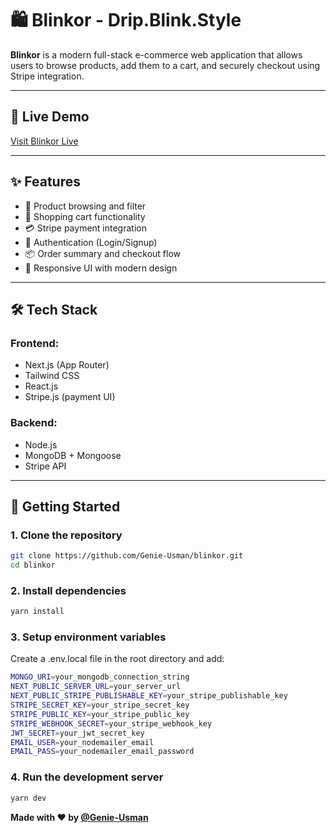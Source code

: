 
# 🛍️ Blinkor - Drip.Blink.Style

**Blinkor** is a modern full-stack e-commerce web application that allows users to browse products, add them to a cart, and securely checkout using Stripe integration.

---

## 🔗 Live Demo

[Visit Blinkor Live](https://blinkor.vercel.app/)

---

## ✨ Features

- 🛒 Product browsing and filter
- 🧺 Shopping cart functionality
- 💳 Stripe payment integration
- 🔐 Authentication (Login/Signup)
- 📦 Order summary and checkout flow
- 📱 Responsive UI with modern design

---

## 🛠️ Tech Stack

### Frontend:
- Next.js (App Router)
- Tailwind CSS
- React.js
- Stripe.js (payment UI)

### Backend:
- Node.js
- MongoDB + Mongoose
- Stripe API

---

## 🚀 Getting Started

### 1. Clone the repository

```bash
git clone https://github.com/Genie-Usman/blinkor.git
cd blinkor
```

### 2. Install dependencies

```bash
yarn install
```

### 3. Setup environment variables
Create a .env.local file in the root directory and add:

```bash
MONGO_URI=your_mongodb_connection_string
NEXT_PUBLIC_SERVER_URL=your_server_url
NEXT_PUBLIC_STRIPE_PUBLISHABLE_KEY=your_stripe_publishable_key
STRIPE_SECRET_KEY=your_stripe_secret_key
STRIPE_PUBLIC_KEY=your_stripe_public_key
STRIPE_WEBHOOK_SECRET=your_stripe_webhook_key
JWT_SECRET=your_jwt_secret_key
EMAIL_USER=your_nodemailer_email
EMAIL_PASS=your_nodemailer_email_password
```

### 4. Run the development server

```bash
yarn dev
```

**Made with ❤ by [@Genie-Usman](https://github.com/Genie-Usman)**

